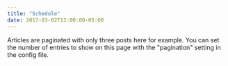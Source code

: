 ```yaml
---
title: "Schedule"
date: 2017-03-02T12:00:00-05:00
---
```

Articles are paginated with only three posts here for example. You can set the number of entries to show on this page with the "pagination" setting in the config file.
